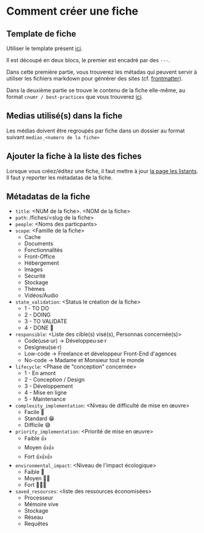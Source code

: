 # Comment créer une fiche

## Template de fiche

Utiliser le template présent [ici](./TEMPLATE.md).

Il est découpé en deux blocs, le premier est encadré par des `---`.

Dans cette première partie, vous trouverez les métadas qui peuvent servir à utiliser les fichiers markdown pour génrérer des sites (cf. [frontmatter](https://frontmatter.codes)).

Dans la deuxième partie se trouve le contenu de la fiche elle-même, au format `cnumr / best-practices` que vous trouverez [ici](https://github.com/cnumr/best-practices).

## Medias utilisé(s) dans la fiche

Les médias doivent être regroupés par fiche dans un dossier au format suivant `medias_<numero de la fiche>`

## Ajouter la fiche à la liste des fiches

Lorsque vous créez/éditez une fiche, il faut mettre à jour [la page les listants](../README.md). Il faut y reporter les métadatas de la fiche.

## Métadatas de la fiche

- `title`: \<NUM de la fiche>. \<NOM de la fiche>
- `path`: /fiches/\<slug de la fiche>
- `people`: \<Noms des particpants>
- `scope`: \<Famille de la fiche>
  - Cache
  - Documents
  - Fonctionnalités
  - Front-Office
  - Hébergement
  - Images
  - Sécurité
  - Stockage
  - Thèmes
  - Vidéos/Audio
- `state_validation`: <Status le création de la fiche>
  - 1 - TO DO
  - 2 - DOING
  - 3 - TO VALIDATE
  - 4 - DONE 🚀
- `responsible`: <Liste des cible(s) visé(s), Personnas concernée(s)>
  - Code(use·ur) → Développeu·se·r
  - Designeu(se·r)
  - Low-code → Freelance et développeur Front-End d'agences
  - No-code → Madame et Monsieur tout le monde
- `lifecycle`: <Phase de "conception" concernée>
  - 1 - En amont
  - 2 - Conception / Design
  - 3 - Développement
  - 4 - Mise en ligne
  - 5 - Maintenance
- `complexity_implementation`: <Niveau de difficulté de mise en œuvre>
  - Facile 🐣
  - Standard 😁
  - Difficile 😅
- `priority_implementation`: <Priorité de mise en œuvre>
  - Faible 👍
  - Moyen 👍👍
  - Fort 👍👍👍
- `environmental_impact`: <Niveau de l'impact écologique>
  - Faible 🌱
  - Moyen 🌱🌱
  - Fort 🌱🌱🌱
- `saved_resources`: <liste des ressources économisées>
  - Processeur
  - Mémoire vive
  - Stockage
  - Réseau
  - Requêtes
